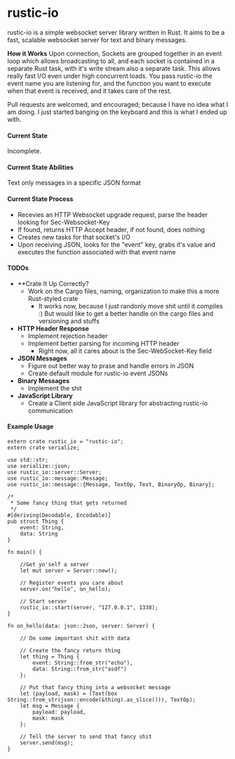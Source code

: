 rustic-io
=========

rustic-io is a simple websocket server library written in Rust.  It aims to be a fast, scalable websocket server for text and binary messages.

**How it Works**
Upon connection, Sockets are grouped together in an event loop which allows broadcasting to all, and each socket is contained in a separate Rust task, with it's write stream also a separate task.  This allows really fast I/O even under high concurrent loads.
You pass rustic-io the event name you are listening for, and the function you want to execute when that event is received, and it takes care of the rest.

Pull requests are welcomed, and encouraged; because I have no idea what I am doing.  I just started banging on the keyboard and this is what I ended up with.


#### Current State
Incomplete.

#### Current State Abilities
Text only messages in a specific JSON format

#### Current State Process
* Recevies an HTTP Websocket upgrade request, parse the header looking for Sec-Websocket-Key
* If found, returns HTTP Accept header, if not found, does nothing
* Creates new tasks for that socket's I/O
* Upon receiving JSON, looks for the "event" key, grabs it's value and executes the function associated with that event name

#### TODOs
* **Crate It Up Correctly?
  * Work on the Cargo files, naming, organization to make this a more Rust-styled crate
    * It works now, because I just randonly move shit until it compiles :)  But would like to get a better handle on the cargo files and versioning and stuffs
* **HTTP Header Response**
  * Implement rejection header
  * Implement better parsing for incoming HTTP header
    * Right now, all it cares about is the Sec-WebSocket-Key field
* **JSON Messages**
  * Figure out better way to prase and handle errors in JSON
  * Create default module for rustic-io event JSONs
* **Binary Messages**
  * Implement the shit
* **JavaScript Library**
  * Create a Client side JavaScript library for abstracting rustic-io communication

#### Example Usage
```
extern crate rustic_io = "rustic-io";
extern crate serialize;

use std::str;
use serialize::json;
use rustic_io::server::Server;
use rustic_io::message::Message;
use rustic_io::message::{Message, TextOp, Text, BinaryOp, Binary};

/*
 * Some fancy thing that gets returned
 */
#[deriving(Decodable, Encodable)]
pub struct Thing {
    event: String,
    data: String
}

fn main() {

    //Get yo'self a server
    let mut server = Server::new();

    // Register events you care about
    server.on("hello", on_hello);

    // Start server
    rustic_io::start(server, "127.0.0.1", 1338);
}

fn on_hello(data: json::Json, server: Server) {
    
    // Do some important shit with data
    
    // Create the fancy return thing
    let thing = Thing {
        event: String::from_str("echo"),
        data: String::from_str("asdf")
    };
    
    // Put that fancy thing into a websocket message
    let (payload, mask) = (Text(box String::from_str(json::encode(&thing).as_slice())), TextOp);
    let msg = Message {
        payload: payload,
        mask: mask
    };

    // Tell the server to send that fancy shit
    server.send(msg);
}
```
  
